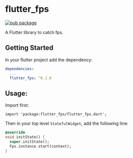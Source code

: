 # flutter_fps

[![pub package](https://img.shields.io/pub/v/flutter_fps.svg)](https://pub.dev/packages/flutter_fps)

A Flutter library to catch fps.

## Getting Started

In your flutter project add the dependency:

```yaml
dependencies:
  ...
  flutter_fps: ^0.1.0
```

## Usage:

Import first:  

`import 'package:flutter_fps/flutter_fps.dart';`

Then in your top level `StatefulWidget`, add the following line:  

```dart
@override
void initState() {
  super.initState();
  Fps.instance.start(context);
}
```

